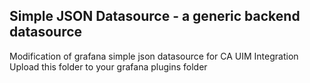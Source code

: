 ## Simple JSON Datasource - a generic backend datasource
Modification of grafana simple json datasource for CA UIM Integration
Upload this folder to your grafana plugins folder
